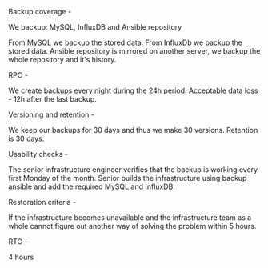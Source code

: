 Backup coverage - 

We backup: MySQL, InfluxDB and Ansible repository

From MySQL we backup the stored data.
From InfluxDb we backup the stored data.
Ansible repository is mirrored on another server, we backup the whole repository and it's history.

RPO - 

We create backups every night during the 24h period.
Acceptable data loss - 12h after the last backup.

Versioning and retention - 

We keep our backups for 30 days and thus we make 30 versions.
Retention is 30 days.

Usability checks -

The senior infrastructure engineer verifies that the backup is working every first Monday of the month.
Senior builds the infrastructure using backup ansible and add the required MySQL and InfluxDB.

Restoration criteria -

If the infrastructure becomes unavailable and the infrastructure team as a whole cannot figure out another way of solving the problem
within 5 hours.

RTO -

4 hours
